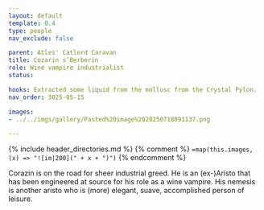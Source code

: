 ```yaml
---
layout: default
template: 0.4
type: people
nav_exclude: false

parent: Atles' Catlord Caravan
title: Cozarin s’Berberin
role: Wine vampire industrialist
status: 

hooks: Extracted some liquid from the mollusc from the Crystal Pylon.
nav_order: 3025-05-15

images: 
- ../../imgs/gallery/Pasted%20image%2020250718091137.png

---
```


{% include header_directories.md %}
{% comment %}
`=map(this.images, (x) => "![im|200](" + x + ")")`
{% endcomment %}

Corazin is on the road for sheer industrial greed. He is an (ex-)Aristo that has been engineered at source for his role as a wine vampire. His nemesis is another aristo who is (more) elegant, suave, accomplished person of leisure.